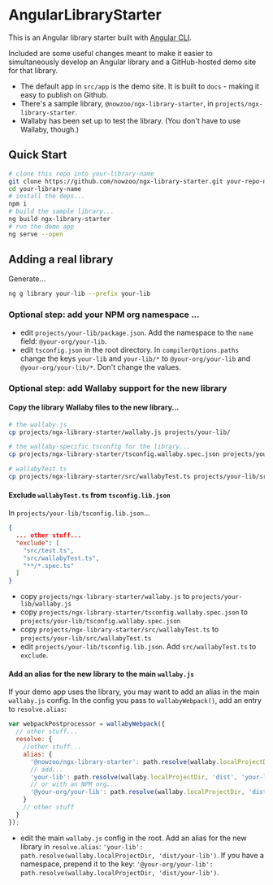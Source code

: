 # AngularLibraryStarter

This is an Angular library starter built with [Angular CLI](https://github.com/angular/angular-cli).

Included are some useful changes meant to make it easier to simultaneously develop an Angular library and a GitHub-hosted demo site for that library.

- The default app in `src/app` is the demo site. It is built to `docs` - making it easy to publish on Github.
- There's a sample library, `@nowzoo/ngx-library-starter`, in `projects/ngx-library-starter`.
- Wallaby has been set up to test the library. (You don't have to use Wallaby, though.)

## Quick Start


```bash
# clone this repo into your-library-name
git clone https://github.com/nowzoo/ngx-library-starter.git your-repo-name
cd your-library-name
# install the deps...
npm i
# build the sample library...
ng build ngx-library-starter
# run the demo app
ng serve --open
```

## Adding a real library
Generate...

```bash
ng g library your-lib --prefix your-lib
```
### Optional step: add your NPM org namespace ...
- edit `projects/your-lib/package.json`. Add the namespace to the `name` field: `@your-org/your-lib`.
- edit `tsconfig.json` in the root directory. In `compilerOptions.paths` change the keys `your-lib` and `your-lib/*` to `@your-org/your-lib` and `@your-org/your-lib/*`. Don't change the values.

### Optional step: add Wallaby support for the new library

#### Copy the library Wallaby files to the new library...
```bash
# the wallaby.js
cp projects/ngx-library-starter/wallaby.js projects/your-lib/

# the wallaby-specific tsconfig for the library...
cp projects/ngx-library-starter/tsconfig.wallaby.spec.json projects/your-lib/

# wallabyTest.ts
cp projects/ngx-library-starter/src/wallabyTest.ts projects/your-lib/src/
```

#### Exclude `wallabyTest.ts` from `tsconfig.lib.json`
In `projects/your-lib/tsconfig.lib.json`...
```json
{
  ... other stuff...
  "exclude": [
    "src/test.ts",
    "src/wallabyTest.ts",
    "**/*.spec.ts"
  ]
}

```
- copy `projects/ngx-library-starter/wallaby.js` to `projects/your-lib/wallaby.js`
- copy `projects/ngx-library-starter/tsconfig.wallaby.spec.json` to `projects/your-lib/tsconfig.wallaby.spec.json`
- copy `projects/ngx-library-starter/src/wallabyTest.ts` to `projects/your-lib/src/wallabyTest.ts`
- edit `projects/your-lib/tsconfig.lib.json`. Add `src/wallabyTest.ts` to `exclude`.


#### Add an alias for the new library to the main `wallaby.js`
If your demo app uses the library, you may want to add an alias in the main `wallaby.js` config. In the config you pass to `wallabyWebpack()`, add an entry to `resolve.alias`:

```js
var webpackPostprocessor = wallabyWebpack({
  // other stuff...
  resolve: {
    //other stuff...
    alias: {
      '@nowzoo/ngx-library-starter': path.resolve(wallaby.localProjectDir,  'dist', 'ngx-library-starter'),
      // add...
      'your-lib': path.resolve(wallaby.localProjectDir, 'dist', 'your-lib'),
      // or with an NPM org...
      '@your-org/your-lib': path.resolve(wallaby.localProjectDir, 'dist', 'your-lib')
    }
    // other stuff
  }
});

```

- edit the main `wallaby.js` config in the root. Add an alias for the new library in `resolve.alias`: `'your-lib': path.resolve(wallaby.localProjectDir, 'dist/your-lib')`. If you have a namespace, prepend it to the key: `'@your-org/your-lib': path.resolve(wallaby.localProjectDir, 'dist/your-lib')`.
